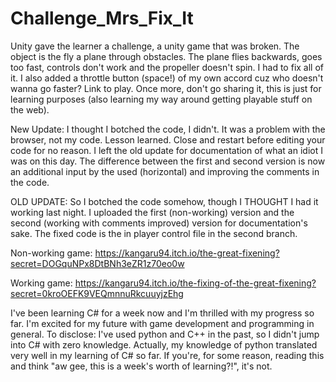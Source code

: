 # Challenge_Mrs_Fix_It
Unity gave the learner a challenge, a unity game that was broken. The object is the fly a plane through obstacles. The plane flies backwards, goes too fast, controls don't work and the propeller doesn't spin. I had to fix all of it. I also added a throttle button (space!) of my own accord cuz who doesn't wanna go faster? Link to play. Once more, don't go sharing it, this is just for learning purposes (also learning my way around getting playable stuff on the web). 

New Update:
I thought I botched the code, I didn't. It was a problem with the browser, not my code. Lesson learned. Close and restart before editing your code for no reason. I left the old update for documentation of what an idiot I was on this day. The difference between the first and second version is now an additional input by the used (horizontal) and improving the comments in the code.

OLD UPDATE:
So I botched the code somehow, though I THOUGHT I had it working last night. I uploaded the first (non-working) version and the second (working with comments improved) version for documentation's sake. The fixed code is the in player control file in the second branch.

Non-working game:
https://kangaru94.itch.io/the-great-fixening?secret=DOGquNPx8DtBNh3eZR1z70eo0w

Working game:
https://kangaru94.itch.io/the-fixing-of-the-great-fixening?secret=0kroOEFK9VEQmnnuRkcuuyjzEhg

I've been learning C# for a week now and I'm thrilled with my progress so far. I'm excited for my future with game development and programming in general. To disclose: I've used python and C++ in the past, so I didn't jump into C# with zero knowledge. Actually, my knowledge of python translated very well in my learning of C# so far. If you're, for some reason, reading this and think "aw gee, this is a week's worth of learning?!", it's not. 
